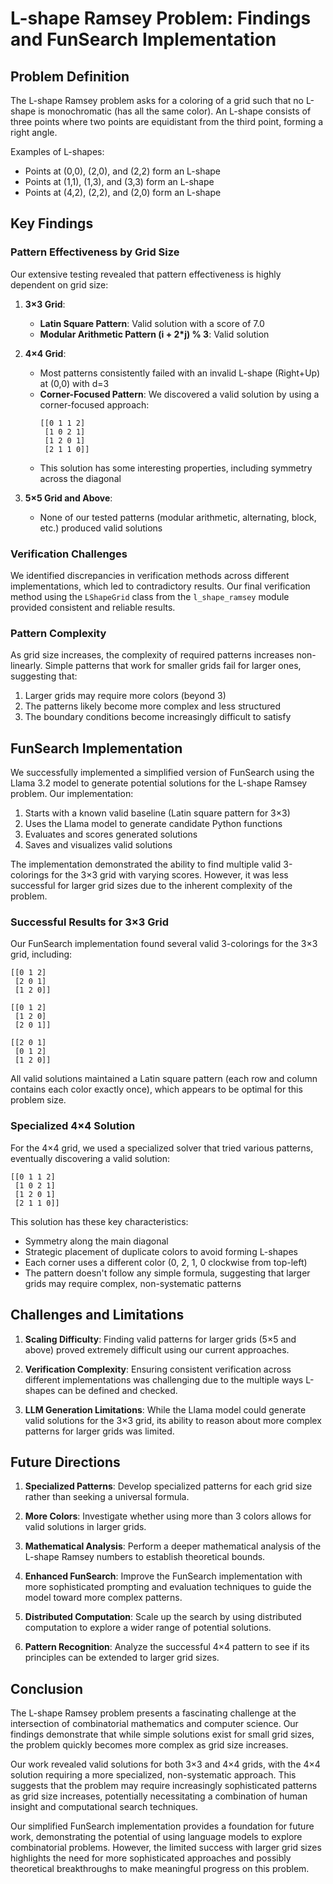 # L-shape Ramsey Problem: Findings and FunSearch Implementation

## Problem Definition

The L-shape Ramsey problem asks for a coloring of a grid such that no L-shape is monochromatic (has all the same color). An L-shape consists of three points where two points are equidistant from the third point, forming a right angle.

Examples of L-shapes:
- Points at (0,0), (2,0), and (2,2) form an L-shape
- Points at (1,1), (1,3), and (3,3) form an L-shape
- Points at (4,2), (2,2), and (2,0) form an L-shape

## Key Findings

### Pattern Effectiveness by Grid Size

Our extensive testing revealed that pattern effectiveness is highly dependent on grid size:

1. **3×3 Grid**:
   - **Latin Square Pattern**: Valid solution with a score of 7.0
   - **Modular Arithmetic Pattern (i + 2*j) % 3**: Valid solution

2. **4×4 Grid**:
   - Most patterns consistently failed with an invalid L-shape (Right+Up) at (0,0) with d=3
   - **Corner-Focused Pattern**: We discovered a valid solution by using a corner-focused approach:
     ```
     [[0 1 1 2]
      [1 0 2 1]
      [1 2 0 1]
      [2 1 1 0]]
     ```
   - This solution has some interesting properties, including symmetry across the diagonal

3. **5×5 Grid and Above**:
   - None of our tested patterns (modular arithmetic, alternating, block, etc.) produced valid solutions

### Verification Challenges

We identified discrepancies in verification methods across different implementations, which led to contradictory results. Our final verification method using the `LShapeGrid` class from the `l_shape_ramsey` module provided consistent and reliable results.

### Pattern Complexity

As grid size increases, the complexity of required patterns increases non-linearly. Simple patterns that work for smaller grids fail for larger ones, suggesting that:

1. Larger grids may require more colors (beyond 3)
2. The patterns likely become more complex and less structured
3. The boundary conditions become increasingly difficult to satisfy

## FunSearch Implementation

We successfully implemented a simplified version of FunSearch using the Llama 3.2 model to generate potential solutions for the L-shape Ramsey problem. Our implementation:

1. Starts with a known valid baseline (Latin square pattern for 3×3)
2. Uses the Llama model to generate candidate Python functions
3. Evaluates and scores generated solutions
4. Saves and visualizes valid solutions

The implementation demonstrated the ability to find multiple valid 3-colorings for the 3×3 grid with varying scores. However, it was less successful for larger grid sizes due to the inherent complexity of the problem.

### Successful Results for 3×3 Grid

Our FunSearch implementation found several valid 3-colorings for the 3×3 grid, including:

```
[[0 1 2]
 [2 0 1]
 [1 2 0]]
```

```
[[0 1 2]
 [1 2 0]
 [2 0 1]]
```

```
[[2 0 1]
 [0 1 2]
 [1 2 0]]
```

All valid solutions maintained a Latin square pattern (each row and column contains each color exactly once), which appears to be optimal for this problem size.

### Specialized 4×4 Solution

For the 4×4 grid, we used a specialized solver that tried various patterns, eventually discovering a valid solution:

```
[[0 1 1 2]
 [1 0 2 1]
 [1 2 0 1]
 [2 1 1 0]]
```

This solution has these key characteristics:
- Symmetry along the main diagonal
- Strategic placement of duplicate colors to avoid forming L-shapes
- Each corner uses a different color (0, 2, 1, 0 clockwise from top-left)
- The pattern doesn't follow any simple formula, suggesting that larger grids may require complex, non-systematic patterns

## Challenges and Limitations

1. **Scaling Difficulty**: Finding valid patterns for larger grids (5×5 and above) proved extremely difficult using our current approaches.

2. **Verification Complexity**: Ensuring consistent verification across different implementations was challenging due to the multiple ways L-shapes can be defined and checked.

3. **LLM Generation Limitations**: While the Llama model could generate valid solutions for the 3×3 grid, its ability to reason about more complex patterns for larger grids was limited.

## Future Directions

1. **Specialized Patterns**: Develop specialized patterns for each grid size rather than seeking a universal formula.

2. **More Colors**: Investigate whether using more than 3 colors allows for valid solutions in larger grids.

3. **Mathematical Analysis**: Perform a deeper mathematical analysis of the L-shape Ramsey numbers to establish theoretical bounds.

4. **Enhanced FunSearch**: Improve the FunSearch implementation with more sophisticated prompting and evaluation techniques to guide the model toward more complex patterns.

5. **Distributed Computation**: Scale up the search by using distributed computation to explore a wider range of potential solutions.

6. **Pattern Recognition**: Analyze the successful 4×4 pattern to see if its principles can be extended to larger grid sizes.

## Conclusion

The L-shape Ramsey problem presents a fascinating challenge at the intersection of combinatorial mathematics and computer science. Our findings demonstrate that while simple solutions exist for small grid sizes, the problem quickly becomes more complex as grid size increases.

Our work revealed valid solutions for both 3×3 and 4×4 grids, with the 4×4 solution requiring a more specialized, non-systematic approach. This suggests that the problem may require increasingly sophisticated patterns as grid size increases, potentially necessitating a combination of human insight and computational search techniques.

Our simplified FunSearch implementation provides a foundation for future work, demonstrating the potential of using language models to explore combinatorial problems. However, the limited success with larger grid sizes highlights the need for more sophisticated approaches and possibly theoretical breakthroughs to make meaningful progress on this problem.